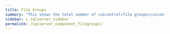 ```yaml
---
title: ﻿File Groups
summary: "This shows the total number of <uicontrol>file groups</uicontrol> in all databases in this SQL Server."
sidebar: c_sqlserver_sidebar
permalink: /sqlserver_component_filegroups/
---
```

